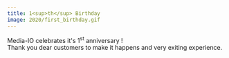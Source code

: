 ```yaml
---
title: 1<sup>th</sup> Birthday
image: 2020/first_birthday.gif
---
```


Media-IO celebrates it's 1<sup>st</sup> anniversary !  
Thank you dear customers to make it happens and very exiting experience.  

